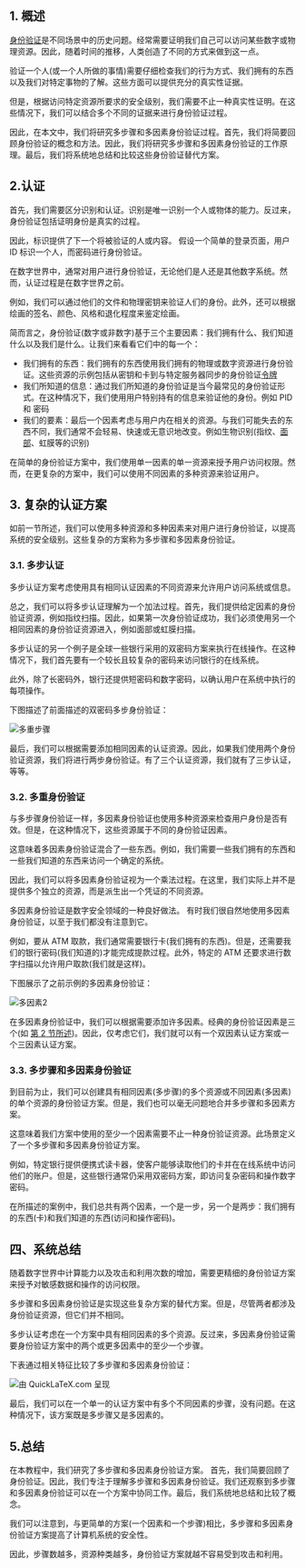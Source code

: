 ## 1. 概述

[身份验证](https://www.baeldung.com/cs/authentication-vs-authorization)是不同场景中的历史问题。经常需要证明我们自己可以访问某些数字或物理资源。因此，随着时间的推移，人类创造了不同的方式来做到这一点。

验证一个人(或一个人所做的事情)需要仔细检查我们的行为方式、我们拥有的东西以及我们对特定事物的了解。这些方面可以提供充分的真实性证据。

但是，根据访问特定资源所要求的安全级别，我们需要不止一种真实性证明。在这些情况下，我们可以结合多个不同的证据来进行身份验证过程。

因此，在本文中，我们将研究多步骤和多因素身份验证过程。首先，我们将简要回顾身份验证的概念和方法。因此，我们将研究多步骤和多因素身份验证的工作原理。最后，我们将系统地总结和比较这些身份验证替代方案。

## 2.认证

首先，我们需要区分识别和认证。识别是唯一识别一个人或物体的能力。反过来，身份验证包括证明身份是真实的过程。

因此，标识提供了下一个将被验证的人或内容。 假设一个简单的登录页面，用户 ID 标识一个人，而密码进行身份验证。

在数字世界中，通常对用户进行身份验证，无论他们是人还是其他数字系统。然而，认证过程是在数字世界之前。

例如，我们可以通过他们的文件和物理密钥来验证人们的身份。此外，还可以根据绘画的签名、颜色、风格和退化程度来鉴定绘画。

简而言之，身份验证(数字或非数字)基于三个主要因素：我们拥有什么、我们知道什么以及我们是什么。让我们来看看它们中的每一个：

-   我们拥有的东西：我们拥有的东西使用我们拥有的物理或数字资源进行身份验证。这些资源的示例包括从密钥和卡到与特定服务器同步的身份验证[令牌](https://www.baeldung.com/cs/tokens-vs-sessions#token-based-authentication)
-   我们所知道的信息：通过我们所知道的身份验证是当今最常见的身份验证形式。在这种情况下，我们使用用户特别持有的信息来验证他的身份。例如 PID 和 密码
-   我们的要素：最后一个因素考虑与用户内在相关的资源。与我们可能失去的东西不同，我们通常不会轻易、快速或无意识地改变。例如生物识别(指纹、[面部](https://www.baeldung.com/cs/image-processing-occlusions#1-facial-recognition)、虹膜等的识别)

在简单的身份验证方案中，我们使用单一因素的单一资源来授予用户访问权限。然而，在更复杂的方案中，我们可以使用不同因素的多种资源来验证用户。

## 3. 复杂的认证方案

如前一节所述，我们可以使用多种资源和多种因素来对用户进行身份验证，以提高系统的安全级别。这些复杂的方案称为多步骤和多因素身份验证。

### 3.1. 多步认证

多步认证方案考虑使用具有相同认证因素的不同资源来允许用户访问系统或信息。

总之，我们可以将多步认证理解为一个加法过程。首先，我们提供给定因素的身份验证资源，例如指纹扫描。因此，如果第一次身份验证成功，我们必须使用另一个相同因素的身份验证资源进入，例如面部或虹膜扫描。

多步认证的另一个例子是全球一些银行采用的双密码方案来执行在线操作。在这种情况下，我们首先要有一个较长且较复杂的密码来访问银行的在线系统。

此外，除了长密码外，银行还提供短密码和数字密码，以确认用户在系统中执行的每项操作。

下图描述了前面描述的双密码多步身份验证：

![多重步骤](https://www.baeldung.com/wp-content/uploads/sites/4/2022/04/Multi-step.png)

最后，我们可以根据需要添加相同因素的认证资源。因此，如果我们使用两个身份验证资源，我们将进行两步身份验证。有了三个认证资源，我们就有了三步认证，等等。

### 3.2. 多重身份验证

与多步骤身份验证一样，多因素身份验证也使用多种资源来检查用户身份是否有效。但是，在这种情况下，这些资源属于不同的身份验证因素。

这意味着多因素身份验证混合了一些东西。例如，我们需要一些我们拥有的东西和一些我们知道的东西来访问一个确定的系统。

因此，我们可以将多因素身份验证视为一个乘法过程。在这里，我们实际上并不是提供多个独立的资源，而是派生出一个凭证的不同资源。

多因素身份验证是数字安全领域的一种良好做法。 有时我们很自然地使用多因素身份验证，以至于我们都没有注意到它。

例如，要从 ATM 取款，我们通常需要银行卡(我们拥有的东西)。但是，还需要我们的银行密码(我们知道的)才能完成提款过程。此外，特定的 ATM 还要求进行数字扫描以允许用户取款(我们就是这样)。

下图展示了之前示例的多因素身份验证：

![多因素2](https://www.baeldung.com/wp-content/uploads/sites/4/2022/04/Multi-factor2.png)

在多因素身份验证中，我们可以根据需要添加许多因素。经典的身份验证因素是三个(如 [第 2 节所述](https://drafts.baeldung.com/cs/?p=77456&preview=true#authentication))。因此，仅考虑它们，我们就可以有一个双因素认证方案或一个三因素认证方案。

### 3.3. 多步骤和多因素身份验证

到目前为止，我们可以创建具有相同因素(多步骤)的多个资源或不同因素(多因素)的单个资源的身份验证方案。但是，我们也可以毫无问题地合并多步骤和多因素方案。

这意味着我们方案中使用的至少一个因素需要不止一种身份验证资源。此场景定义了一个多步骤和多因素身份验证方案。

例如，特定银行提供便携式读卡器，使客户能够读取他们的卡并在在线系统中访问他们的账户。但是，这些银行通常仍采用双密码方案，即访问复杂密码和操作数字密码。

在所描述的案例中，我们总共有两个因素，一个是一步，另一个是两步：我们拥有的东西(卡)和我们知道的东西(访问和操作密码)。

## 四、系统总结

随着数字世界中计算能力以及攻击和利用次数的增加，需要更精细的身份验证方案来授予对敏感数据和操作的访问权限。

多步骤和多因素身份验证是实现这些复杂方案的替代方案。但是，尽管两者都涉及身份验证资源，但它们并不相同。

多步认证考虑在一个方案中具有相同因素的多个资源。反过来，多因素身份验证需要身份验证方案中的两个或更多因素中的至少一个步骤。

下表通过相关特征比较了多步骤和多因素身份验证：

![由 QuickLaTeX.com 呈现](https://www.baeldung.com/wp-content/ql-cache/quicklatex.com-0cefcf9541304a7f335186e047d13adb_l3.svg)

最后，我们可以在一个单一的认证方案中有多个不同因素的步骤，没有问题。在这种情况下，该方案既是多步骤又是多因素的。

## 5.总结

在本教程中，我们研究了多步骤和多因素身份验证方案。 首先，我们简要回顾了身份验证。因此，我们专注于理解多步骤和多因素身份验证。我们还观察到多步骤和多因素身份验证可以在一个方案中协同工作。最后，我们系统地总结和比较了概念。

我们可以注意到，与更简单的方案(一个因素和一个步骤)相比，多步骤和多因素身份验证方案提高了计算机系统的安全性。

因此，步骤数越多，资源种类越多，身份验证方案就越不容易受到攻击和利用。